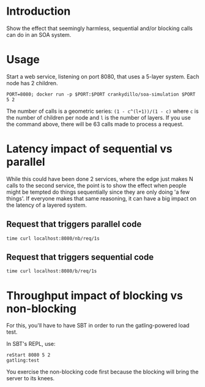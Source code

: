 # Introduction

Show the effect that seemingly harmless, sequential and/or blocking calls can
do in an SOA system.

# Usage

Start a web service, listening on port 8080, that uses a 5-layer system.  Each
node has 2 children.

```
PORT=8080; docker run -p $PORT:$PORT crankydillo/soa-simulation $PORT 5 2
```

The number of calls is a geometric series: `(1 - c^(l+1))/(1 - c)` where `c` is
the number of children per node and `l` is the number of layers.  If you use
the command above, there will be 63 calls made to process a request.

# Latency impact of sequential vs parallel

While this could have been done 2 services, where the edge just makes N calls
to the second service, the point is to show the effect when people might be
tempted do things sequentially since they are only doing 'a few things'.  If
everyone makes that same reasoning, it can have a big impact on the latency of
a layered system.

## Request that triggers parallel code

```
time curl localhost:8080/nb/req/1s
```

## Request that triggers sequential code

```
time curl localhost:8080/b/req/1s
```

# Throughput impact of blocking vs non-blocking

For this, you'll have to have SBT in order to run the gatling-powered load
test.

In SBT's REPL, use:

```
reStart 8080 5 2
gatling:test
```

You exercise the non-blocking code first because the blocking will bring the
server to its knees.

